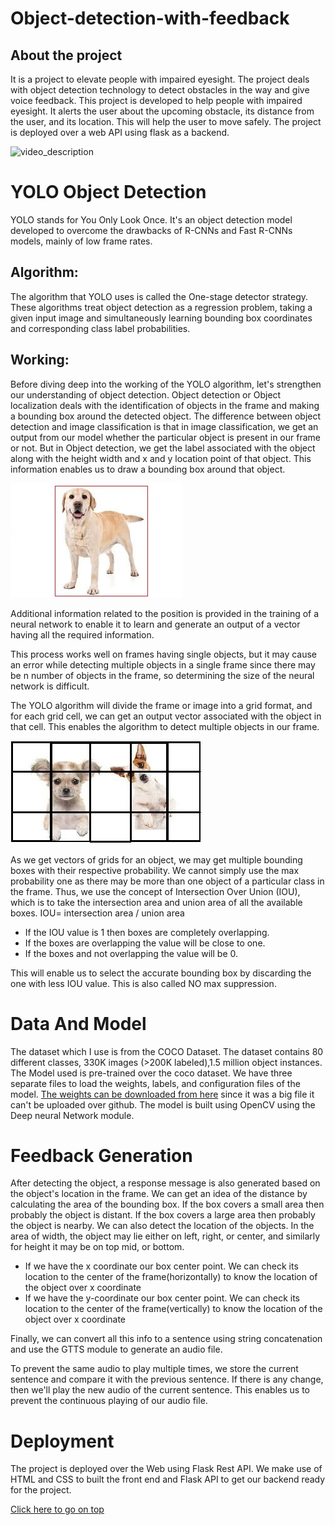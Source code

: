 # Object-detection-with-feedback

## About the project
It is a project to elevate people with impaired eyesight. 
The project deals with object detection technology to detect obstacles in the way and give voice feedback. This project is developed to help people with impaired eyesight. It alerts the user about the upcoming obstacle, its distance from the user, and its location. This will help the user to move safely.
The project is deployed over a web API using flask as a backend.

![video_description](/gif1.gif)

# YOLO Object Detection
YOLO stands for You Only Look Once. It's an object detection model developed to overcome the drawbacks of R-CNNs and Fast R-CNNs models, mainly of low frame rates.

## Algorithm:
The algorithm that YOLO uses is called the One-stage detector strategy. These algorithms treat object detection as a regression problem, taking a given input image and simultaneously learning bounding box coordinates and corresponding class label probabilities.

## Working:
Before diving deep into the working of the YOLO algorithm, let's strengthen our understanding of object detection. Object detection or Object localization deals with the identification of objects in the frame and making a bounding box around the detected object. The difference between object detection and image classification is that in image classification, we get an output from our model whether the particular object is present in our frame or not. But in Object detection, we get the label associated with the object along with the height width and x and y location point of that object. This information enables us to draw a bounding box around that object. 

![single_object_YOLO_object_detection](/images/img1.jpg)

Additional information related to the position is provided in the training of a neural network to enable it to learn and generate an output of a vector having all the required information.

This process works well on frames having single objects, but it may cause an error while detecting multiple objects in a single frame since there may be n number of objects in the frame, so determining the size of the neural network is difficult.

The YOLO algorithm will divide the frame or image into a grid format, and for each grid cell, we can get an output vector associated with the object in that cell. This enables the algorithm to detect multiple objects in our frame.

![grid_object_YOLO_object_detection](/images/img2.jpg)

As we get vectors of grids for an object, we may get multiple bounding boxes with their respective probability. We cannot simply use the max probability one as there may be more than one object of a particular class in the frame. Thus, we use the concept of Intersection Over Union (IOU), which is to take the intersection area and union area of all the available boxes. 
IOU= intersection area / union area

<ul>
<li>If the IOU value is 1 then boxes are completely overlapping.</li>
<li>If the boxes are overlapping the value will be close to one.</li>
<li>If the boxes and not overlapping the value will be 0.</li>
</ul>

This will enable us to select the accurate bounding box by discarding the one with less IOU value.
This is also called NO max suppression.

# Data And Model 
The dataset which I use is from the COCO Dataset. The dataset contains  80 different classes, 330K images (>200K labeled),1.5 million object instances.
The Model used is pre-trained over the coco dataset. We have three separate files to load the weights, labels, and configuration files of the model.
<a href="https://drive.google.com/drive/folders/1XG59Uj9c_7EqiSQWMcTqtidynqj-G_yE?usp=sharing" target="_blank"> The weights can be downloaded from here</a> since it was a big file it can't be uploaded over github.
The model is built using OpenCV using the Deep neural Network module.

# Feedback Generation
After detecting the object, a response message is also generated based on the object's location in the frame. We can get an idea of the distance by calculating the area of the bounding box. If the box covers a small area then probably the object is distant. If the box covers a large area then probably the object is nearby.
We can also detect the location of the objects. In the area of width, the object may lie either on left, right, or center, and similarly for height it may be on top mid, or bottom. 

<ul>
<li>If we have the x coordinate our box center point. We can check its location to the center of the frame(horizontally) to know the location of the object over x coordinate</li>
<li>If we have the y-coordinate our box center point. We can check its location to the center of the frame(vertically) to know the location of the object over x coordinate</li>
</ul>

Finally, we can convert all this info to a sentence using string concatenation and use the GTTS module to generate an audio file.

To prevent the same audio to play multiple times, we store the current sentence and compare it with the previous sentence. If there is any change, then we'll play the new audio of the current sentence. This enables us to prevent the continuous playing of our audio file.

# Deployment
The project is deployed over the Web using Flask Rest API. We make use of HTML and CSS to built the front end and Flask API to get our backend ready for the project. 

<a href="https://github.com/Pulkit12dhingra/Object-Detection-with-Feedback">Click here to go on top</a>
